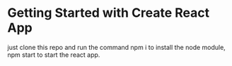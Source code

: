 # Getting Started with Create React App
just clone this repo and run the command 
npm i to install the node module,
npm start to start the react app.
